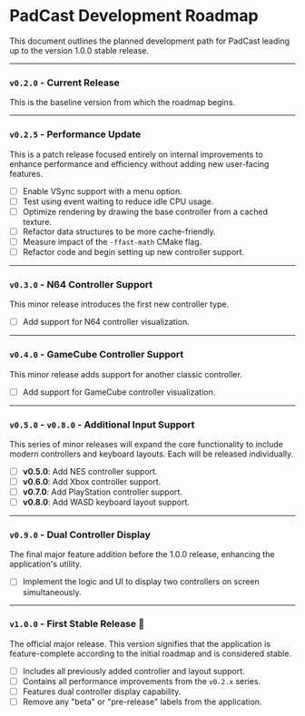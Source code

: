# PadCast Development Roadmap

This document outlines the planned development path for PadCast leading up to the version 1.0.0 stable release.

---

### **`v0.2.0`** - Current Release

This is the baseline version from which the roadmap begins.

---

### **`v0.2.5`** - Performance Update

This is a patch release focused entirely on internal improvements to enhance performance and efficiency without adding new user-facing features.

- [ ] Enable VSync support with a menu option.
- [ ] Test using event waiting to reduce idle CPU usage.
- [ ] Optimize rendering by drawing the base controller from a cached texture.
- [ ] Refactor data structures to be more cache-friendly.
- [ ] Measure impact of the `-ffast-math` CMake flag.
- [ ] Refactor code and begin setting up new controller support.
---

### **`v0.3.0`** - N64 Controller Support

This minor release introduces the first new controller type.

- [ ] Add support for N64 controller visualization.

---

### **`v0.4.0`** - GameCube Controller Support

This minor release adds support for another classic controller.

- [ ] Add support for GameCube controller visualization.

---

### **`v0.5.0`** - **`v0.8.0`** - Additional Input Support

This series of minor releases will expand the core functionality to include modern controllers and keyboard layouts. Each will be released individually.

- [ ] **v0.5.0**: Add NES controller support.
- [ ] **v0.6.0**: Add Xbox controller support.
- [ ] **v0.7.0**: Add PlayStation controller support.
- [ ] **v0.8.0**: Add WASD keyboard layout support.

---

### **`v0.9.0`** - Dual Controller Display

The final major feature addition before the 1.0.0 release, enhancing the application's utility.

- [ ] Implement the logic and UI to display two controllers on screen simultaneously.

---

### **`v1.0.0`** - First Stable Release 🚀

The official major release. This version signifies that the application is feature-complete according to the initial roadmap and is considered stable.

- [ ] Includes all previously added controller and layout support.
- [ ] Contains all performance improvements from the `v0.2.x` series.
- [ ] Features dual controller display capability.
- [ ] Remove any "beta" or "pre-release" labels from the application.
